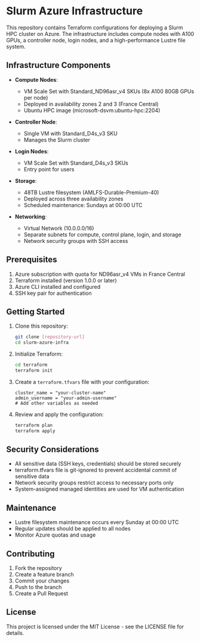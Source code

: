 # Slurm Azure Infrastructure

This repository contains Terraform configurations for deploying a Slurm HPC cluster on Azure. The infrastructure includes compute nodes with A100 GPUs, a controller node, login nodes, and a high-performance Lustre file system.

## Infrastructure Components

- **Compute Nodes**:
  - VM Scale Set with Standard_ND96asr_v4 SKUs (8x A100 80GB GPUs per node)
  - Deployed in availability zones 2 and 3 (France Central)
  - Ubuntu HPC image (microsoft-dsvm:ubuntu-hpc:2204)

- **Controller Node**:
  - Single VM with Standard_D4s_v3 SKU
  - Manages the Slurm cluster

- **Login Nodes**:
  - VM Scale Set with Standard_D4s_v3 SKUs
  - Entry point for users

- **Storage**:
  - 48TB Lustre filesystem (AMLFS-Durable-Premium-40)
  - Deployed across three availability zones
  - Scheduled maintenance: Sundays at 00:00 UTC

- **Networking**:
  - Virtual Network (10.0.0.0/16)
  - Separate subnets for compute, control plane, login, and storage
  - Network security groups with SSH access

## Prerequisites

1. Azure subscription with quota for ND96asr_v4 VMs in France Central
2. Terraform installed (version 1.0.0 or later)
3. Azure CLI installed and configured
4. SSH key pair for authentication

## Getting Started

1. Clone this repository:
   ```bash
   git clone [repository-url]
   cd slurm-azure-infra
   ```

2. Initialize Terraform:
   ```bash
   cd terraform
   terraform init
   ```

3. Create a `terraform.tfvars` file with your configuration:
   ```hcl
   cluster_name = "your-cluster-name"
   admin_username = "your-admin-username"
   # Add other variables as needed
   ```

4. Review and apply the configuration:
   ```bash
   terraform plan
   terraform apply
   ```

## Security Considerations

- All sensitive data (SSH keys, credentials) should be stored securely
- terraform.tfvars file is git-ignored to prevent accidental commit of sensitive data
- Network security groups restrict access to necessary ports only
- System-assigned managed identities are used for VM authentication

## Maintenance

- Lustre filesystem maintenance occurs every Sunday at 00:00 UTC
- Regular updates should be applied to all nodes
- Monitor Azure quotas and usage

## Contributing

1. Fork the repository
2. Create a feature branch
3. Commit your changes
4. Push to the branch
5. Create a Pull Request

## License

This project is licensed under the MIT License - see the LICENSE file for details.
